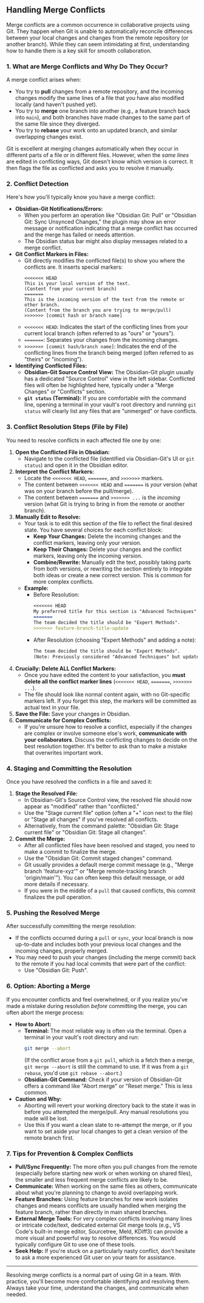 ## Handling Merge Conflicts

Merge conflicts are a common occurrence in collaborative projects using Git. They happen when Git is unable to automatically reconcile differences between your local changes and changes from the remote repository (or another branch). While they can seem intimidating at first, understanding how to handle them is a key skill for smooth collaboration.

### 1. What are Merge Conflicts and Why Do They Occur?

A merge conflict arises when:

*   You try to **pull** changes from a remote repository, and the incoming changes modify the same lines of a file that you have also modified locally (and haven't pushed yet).
*   You try to **merge** one branch into another (e.g., a feature branch back into `main`), and both branches have made changes to the same part of the same file since they diverged.
*   You try to **rebase** your work onto an updated branch, and similar overlapping changes exist.

Git is excellent at merging changes automatically when they occur in different parts of a file or in different files. However, when the *same lines* are edited in conflicting ways, Git doesn't know which version is correct. It then flags the file as conflicted and asks you to resolve it manually.

### 2. Conflict Detection

Here's how you'll typically know you have a merge conflict:

*   **Obsidian-Git Notifications/Errors:**
    *   When you perform an operation like "Obsidian Git: Pull" or "Obsidian Git: Sync Unsynced Changes," the plugin may show an error message or notification indicating that a merge conflict has occurred and the merge has failed or needs attention.
    *   The Obsidian status bar might also display messages related to a merge conflict.
*   **Git Conflict Markers in Files:**
    *   Git directly modifies the conflicted file(s) to show you where the conflicts are. It inserts special markers:
        ```
        <<<<<<< HEAD
        This is your local version of the text.
        (Content from your current branch)
        =======
        This is the incoming version of the text from the remote or other branch.
        (Content from the branch you are trying to merge/pull)
        >>>>>>> [commit hash or branch name]
        ```
    *   `<<<<<<< HEAD`: Indicates the start of the conflicting lines from your current local branch (often referred to as "ours" or "yours").
    *   `=======`: Separates your changes from the incoming changes.
    *   `>>>>>>> [commit hash/branch name]`: Indicates the end of the conflicting lines from the branch being merged (often referred to as "theirs" or "incoming").
*   **Identifying Conflicted Files:**
    *   **Obsidian-Git Source Control View:** The Obsidian-Git plugin usually has a dedicated "Source Control" view in the left sidebar. Conflicted files will often be highlighted here, typically under a "Merge Changes" or "Conflicts" section.
    *   **`git status` (Terminal):** If you are comfortable with the command line, opening a terminal in your vault's root directory and running `git status` will clearly list any files that are "unmerged" or have conflicts.

### 3. Conflict Resolution Steps (File by File)

You need to resolve conflicts in each affected file one by one:

1.  **Open the Conflicted File in Obsidian:**
    *   Navigate to the conflicted file (identified via Obsidian-Git's UI or `git status`) and open it in the Obsidian editor.
2.  **Interpret the Conflict Markers:**
    *   Locate the `<<<<<<< HEAD`, `=======`, and `>>>>>>>` markers.
    *   The content between `<<<<<<< HEAD` and `=======` is *your* version (what was on your branch before the pull/merge).
    *   The content between `=======` and `>>>>>>> ...` is the *incoming* version (what Git is trying to bring in from the remote or another branch).
3.  **Manually Edit to Resolve:**
    *   Your task is to edit this section of the file to reflect the final desired state. You have several choices for each conflict block:
        *   **Keep Your Changes:** Delete the incoming changes and the conflict markers, leaving only your version.
        *   **Keep Their Changes:** Delete your changes and the conflict markers, leaving only the incoming version.
        *   **Combine/Rewrite:** Manually edit the text, possibly taking parts from both versions, or rewriting the section entirely to integrate both ideas or create a new correct version. This is common for more complex conflicts.
    *   **Example:**
        *   Before Resolution:
            ```markdown
            <<<<<<< HEAD
            My preferred title for this section is "Advanced Techniques".
            =======
            The team decided the title should be "Expert Methods".
            >>>>>>> feature-branch-title-update
            ```
        *   After Resolution (choosing "Expert Methods" and adding a note):
            ```markdown
            The team decided the title should be "Expert Methods".
            (Note: Previously considered "Advanced Techniques" but updated for consistency.)
            ```
4.  **Crucially: Delete ALL Conflict Markers:**
    *   Once you have edited the content to your satisfaction, you **must delete all the conflict marker lines** (`<<<<<<< HEAD`, `=======`, `>>>>>>> ...`).
    *   The file should look like normal content again, with no Git-specific markers left. If you forget this step, the markers will be committed as actual text in your file.
5.  **Save the File:** Save your changes in Obsidian.
6.  **Communicate for Complex Conflicts:**
    *   If you're unsure how to resolve a conflict, especially if the changes are complex or involve someone else's work, **communicate with your collaborators**. Discuss the conflicting changes to decide on the best resolution together. It's better to ask than to make a mistake that overwrites important work.

### 4. Staging and Committing the Resolution

Once you have resolved the conflicts in a file and saved it:

1.  **Stage the Resolved File:**
    *   In Obsidian-Git's Source Control view, the resolved file should now appear as "modified" rather than "conflicted."
    *   Use the "Stage current file" option (often a "+" icon next to the file) or "Stage all changes" if you've resolved all conflicts.
    *   Alternatively, from the command palette: "Obsidian Git: Stage current file" or "Obsidian Git: Stage all changes".
2.  **Commit the Merge:**
    *   After all conflicted files have been resolved and staged, you need to make a commit to finalize the merge.
    *   Use the "Obsidian Git: Commit staged changes" command.
    *   Git usually provides a default merge commit message (e.g., "Merge branch 'feature-xyz'" or "Merge remote-tracking branch 'origin/main'"). You can often keep this default message, or add more details if necessary.
    *   If you were in the middle of a `pull` that caused conflicts, this commit finalizes the pull operation.

### 5. Pushing the Resolved Merge

After successfully committing the merge resolution:

*   If the conflicts occurred during a `pull` or `sync`, your local branch is now up-to-date and includes both your previous local changes and the incoming changes, properly merged.
*   You may need to push your changes (including the merge commit) back to the remote if you had local commits that were part of the conflict:
    *   Use "Obsidian Git: Push".

### 6. Option: Aborting a Merge

If you encounter conflicts and feel overwhelmed, or if you realize you've made a mistake during resolution *before* committing the merge, you can often abort the merge process:

*   **How to Abort:**
    *   **Terminal:** The most reliable way is often via the terminal. Open a terminal in your vault's root directory and run:
        ```bash
        git merge --abort
        ```
        (If the conflict arose from a `git pull`, which is a fetch then a merge, `git merge --abort` is still the command to use. If it was from a `git rebase`, you'd use `git rebase --abort`.)
    *   **Obsidian-Git Command:** Check if your version of Obsidian-Git offers a command like "Abort merge" or "Reset merge." This is less common.
*   **Caution and Why:**
    *   Aborting will revert your working directory back to the state it was in before you attempted the merge/pull. Any manual resolutions you made will be lost.
    *   Use this if you want a clean slate to re-attempt the merge, or if you want to set aside your local changes to get a clean version of the remote branch first.

### 7. Tips for Prevention & Complex Conflicts

*   **Pull/Sync Frequently:** The more often you pull changes from the remote (especially before starting new work or when working on shared files), the smaller and less frequent merge conflicts are likely to be.
*   **Communicate:** When working on the same files as others, communicate about what you're planning to change to avoid overlapping work.
*   **Feature Branches:** Using feature branches for new work isolates changes and means conflicts are usually handled when merging the feature branch, rather than directly in main shared branches.
*   **External Merge Tools:** For very complex conflicts involving many lines or intricate code/text, dedicated external Git merge tools (e.g., VS Code's built-in merge editor, Sourcetree, Meld, KDiff3) can provide a more visual and powerful way to resolve differences. You would typically configure Git to use one of these tools.
*   **Seek Help:** If you're stuck on a particularly nasty conflict, don't hesitate to ask a more experienced Git user on your team for assistance.

---

Resolving merge conflicts is a normal part of using Git in a team. With practice, you'll become more comfortable identifying and resolving them. Always take your time, understand the changes, and communicate when needed.
